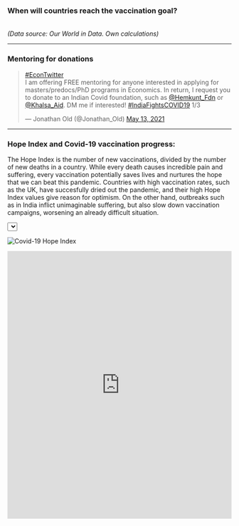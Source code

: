 




### When will countries reach the vaccination goal?

<script type="text/javascript">
 var zz = "World" ;
        var comma = d3.format(",");

		var abc =  d3.csv("/otherdata/covid.csv", function(consdata) {
	    var filtercitydata = consdata.filter(function(d, i) 
	    	{ 
	            if (d["location"] == zz) 
	            {return d} ;
	        }) ;
	        console.log(filtercitydata) ;
		  var ctry =  filtercitydata.filter(function(d, i){return d})[0].location2 ;      
		 var sevendays = comma(filtercitydata.filter(function(d, i){return d})[0].fvl7d)  ;
		 var date = filtercitydata.filter(function(d, i){return d})[0].date  ;
		 var vaccination_rate = filtercitydata.filter(function(d, i){return d})[0].vaccination_rate  ;
		 var already_vaccinated = filtercitydata.filter(function(d, i){return d})[0].already_vaccinated  ;
		 var vaccination_days = comma(filtercitydata.filter(function(d, i){return d})[0].vaccination_days)  ;
		 d3.select("#p3").insert("p").html("<b>" + ctry + "</b> has administered <b>" + sevendays + "</b> vaccine doses over the last seven days. This corresponds to a single dose for <b>" + vaccination_rate + "%</b> of the population. <b>"  + ctry  + "</b> has reached <b>" + already_vaccinated + "%</b> of the vaccination goal (i.e., full immunization for 80% of the population). At the current speed, <b>" + ctry + "</b> will have reached the vaccination goal in <b>" + vaccination_days + "</b> days.");
		   		}) ;
</script>

 <script>


 d3.csv("/otherdata/covid.csv", function(error, data) {
    var select = d3.select("p2")
      .append("div")
      .append("select")


    select
      .on("change", function(d) {
      	// Defining the function
		// This line of code selects the <tbody> from the html and clears it. If this is not used, then the results would appear on top of the previous result.
		d3.select("#p3").html("") ;
		// This code is needed to prevent the page from reloading.

        var location = d3.select(this).property("value");
        var comma = d3.format(",");

		var abc =  d3.csv("/otherdata/covid.csv", function(consdata) {
	    var filtercitydata = consdata.filter(function(d, i) 
	    	{ 
	            if (d["location"] == location) 
	            {return d} ;
	        }) ;
	        console.log(filtercitydata) ;
		  var ctry =  filtercitydata.filter(function(d, i){return d})[0].location2 ;      
		 var sevendays = comma(filtercitydata.filter(function(d, i){return d})[0].fvl7d)  ;
		 var date = filtercitydata.filter(function(d, i){return d})[0].date  ;
		 var vaccination_rate = filtercitydata.filter(function(d, i){return d})[0].vaccination_rate  ;
		 var already_vaccinated = filtercitydata.filter(function(d, i){return d})[0].already_vaccinated  ;
		 var vaccination_days = comma(filtercitydata.filter(function(d, i){return d})[0].vaccination_days)  ;
		 d3.select("#p3").insert("p").html("<b>" + ctry + "</b> has administered <b>" + sevendays + "</b> vaccine doses over the last seven days. This corresponds to a single dose for <b>" + vaccination_rate + "%</b> of the population. <b>"  + ctry  + "</b> has reached <b>" + already_vaccinated + "%</b> of the vaccination goal (i.e., full immunization for 80% of the population). At the current speed, <b>" + ctry + "</b> will have reached the vaccination goal in <b>" + vaccination_days + "</b> days.");
		   		}) ;


      });

    select.selectAll("option")
      .data(data)
      .enter()
        .append("option")
        .attr("location", function (d) { return d.location; })
        .text(function (d) { return d.location; });
  });



</script>






<p2>
</p2>

<br>
<div id="p3">  </div>
<div> <i>(Data source: Our World in Data. Own calculations)</i> </div>

---





### Mentoring for donations

<blockquote class="twitter-tweet"><p lang="en" dir="ltr"><a href="https://twitter.com/hashtag/EconTwitter?src=hash&amp;ref_src=twsrc%5Etfw">#EconTwitter</a> <br>I am offering FREE mentoring for anyone interested in applying for masters/predocs/PhD programs in Economics. In return, I request you to donate to an Indian Covid foundation, such as <a href="https://twitter.com/Hemkunt_Fdn?ref_src=twsrc%5Etfw">@Hemkunt_Fdn</a> or <a href="https://twitter.com/Khalsa_Aid?ref_src=twsrc%5Etfw">@Khalsa_Aid</a>. DM me if interested! <a href="https://twitter.com/hashtag/IndiaFightsCOVID19?src=hash&amp;ref_src=twsrc%5Etfw">#IndiaFightsCOVID19</a> 1/3</p>&mdash; Jonathan Old (@Jonathan_Old) <a href="https://twitter.com/Jonathan_Old/status/1392964103174492172?ref_src=twsrc%5Etfw">May 13, 2021</a></blockquote> <script async src="https://platform.twitter.com/widgets.js" charset="utf-8"></script>

---

### Hope Index and Covid-19 vaccination progress: 

The Hope Index is the number of new vaccinations, divided by the number of new deaths in a country. While every death causes incredible pain and suffering, every vaccination potentially saves lives and nurtures the hope that we can beat this pandemic. Countries with high vaccination rates, such as the UK, have succesfully dried out the pandemic, and their high Hope Index values give reason for optimism. On the other hand, outbreaks such as in India inflict unimaginable suffering, but also slow down vaccination campaigns, worsening an already difficult situation.



<!-- Initialize a select button -->
<select id="selectButton"></select>

<!-- Create a div where the graph will take place -->
<div id="my_dataviz"></div>

<!-- Color Scale -->
<script src="https://d3js.org/d3-scale-chromatic.v1.min.js"></script>

<script>

// set the dimensions and margins of the graph
var margin = {top: 10, right: 10, bottom: 30, left: 60},
    width = my_dataviz.clientWidth - margin.left - margin.right ,
    height = 0.5*window.innerHeight - margin.top - margin.bottom;

// append the svg object to the body of the page
var svg = d3.select("#my_dataviz")
  .append("svg")
    .attr("width", width + margin.left + margin.right +40)
    .attr("height", height + margin.top + margin.bottom)
  .append("g")
    .attr("transform",
          "translate(" + margin.left + "," + margin.top + ")");

//Read the data
d3.csv("/otherdata/covid_panel.csv", 
	function(d){
    return { date : d3.timeParse("%Y-%m-%d")(d.date), location: d.location, new_deaths_smoothed_per_million: d.new_deaths_smoothed_per_million, vaccination_days: d.vaccination_days, vaccination_rate: d.vaccination_rate}
  },

  // Now I can use this dataset:
  function(data) {

    // List of groups (here I have one group per column)
    var allGroup = d3.map(data, function(d){return(d.location)}).keys()

    // add the options to the button
    d3.select("#selectButton")
      .selectAll('myOptions')
     	.data(allGroup)
      .enter()
    	.append('option')
      .text(function (d) { return d; }) // text showed in the menu
      .attr("vaccination_rate", function (d) { return d; }) // corresponding value returned by the button


    // A color scale: one color for each group
    var myColor = d3.scaleOrdinal()
      .domain(allGroup)
      .range(d3.schemeSet2);


  
// text label for the y axis
  var lax = svg.append("text")
      .attr("transform", "rotate(-90)")
      .attr("y", 0 - margin.left)
      .attr("x",0 - (height / 2))
      .attr("dy", "1em")
      .style("text-anchor", "middle")
      .style('font-family', '"Noto Sans"')
      .style('font-size' , '100%')
      .style('font-weight' , '700')
        .style('fill' , function(d){ return myColor("World")})
      .style("fill-opacity", 1.0)
      .text("New Deaths per million per day");      


  var rax = svg.append("text")
      .attr("transform", "rotate(-90)")
      .attr("y", width + 30)
      .attr("x",0 - (height / 2))
      .attr("dy", "1em")
      .style("text-anchor", "middle")
      .style('font-family', '"Noto Sans"')
      .style('font-size' , '100%')
      .style('font-weight' , '700')
        .style('fill' , function(d){ return myColor("World")})
      .style("fill-opacity", 0.6)
          .text("New vaccinations per 100 per week");  





    // Add X axis --> it is a date format
    var x = d3.scaleTime()
      .domain(d3.extent(data, function(d) { return d.date; }))
      .range([ 0, width ]);
    svg.append("g")
      .attr("transform", "translate(0," + height + ")")
       .style('font-family', '"Noto Sans"')
      .style('font-size' , '100%')
         .style('color' , '#494949')
      .call(d3.axisBottom(x).ticks(7).tickFormat(d3.timeFormat("%b"))
      	);



    // Add Y axis
    var y = d3.scaleLinear()
      .domain([0, 3])
      .range([ height, 0 ]);
 
      var leftaxis =  svg.append("g")
      .call(d3.axisLeft(y)
      .tickFormat(d3.format(","))
      .ticks(5))
      .style('font-family', '"Noto Sans"')
      .style('color' , '#494949')
      .style('font-size' , '100%');
 

    // Add Y2 axis
    var y2 = d3.scaleLinear()
      .domain([0, 5])
      .range([ height, 0 ]);


    var rightaxis = svg.append("g")
      .call(d3.axisRight(y2)
      		.tickFormat(d3.format(","))
      		 .ticks(5))
      .style('font-family', '"Noto Sans"')
      .style('color' , '#494949')
      .style('font-size' , '100%')
       .attr("transform", "translate( " + 1.00*width  + ", 0 )");



    // Initialize line with first group of the list
    var line = svg
      .append('g') 
      .append("path")
        .datum(data.filter(function(d){return d.location==allGroup[0]}))
        .attr("d", d3.line()
          .x(function(d) { return x(d.date) })
          .y(function(d) { return y(+d.new_deaths_smoothed_per_million) })
        )
        .attr("stroke", function(d){ return myColor("World") })
        .style("stroke-width", 4)
        .style("fill", "none")

    var line2 = svg
      .append('g') 
      .append("path")
        .datum(data.filter(function(d){return d.location==allGroup[0]}))
        .attr("d", d3.line()
          .x(function(d) { return x(d.date) })
          .y(function(d) { return y2(+d.vaccination_rate) })
        )
        .attr("stroke", function(d){ return myColor("World") })
        .style("stroke-width", 4)
        .style("stroke-opacity", 0.6)
        .style("fill", "none");
  
    // A function that update the chart
    function update(selectedGroup) {

   
      // Create new data with the selection?
      var dataFilter = data.filter(function(d){return d.location==selectedGroup})

      y .domain([0, 1.2*d3.max(dataFilter, function(d) { return +d.new_deaths_smoothed_per_million; })]);
      y2 .domain([0, 1.2*d3.max(dataFilter, function(d) { return +d.vaccination_rate; })]);


 leftaxis
 		.transition()
        .duration(500)
      .call(d3.axisLeft(y)
      .tickFormat(d3.format(","))
      .ticks(5));
 


   rightaxis 
    		.transition()
        .duration(500)
      .call(d3.axisRight(y2)
      		.tickFormat(d3.format(","))
      		 .ticks(5))
      .style('font-family', '"Noto Sans"')
      .style('color' , '#494949')
      .style('font-size' , '100%')
       .attr("transform", "translate( " + 1.00*width  + ", 0 )");




  
		rax 
		.transition()
          .duration(500)
 		.style('fill' , function(d){ return myColor(selectedGroup)})
 		;


		lax 
		 .transition()
          .duration(500)
		 .style('fill' , function(d){ return myColor(selectedGroup)})
		 ;

      // Give these new data to update line
      line 
          .datum(dataFilter)
          .transition()
          .duration(200)
          .attr("d", d3.line()
            .x(function(d) { return x(d.date) })
            .y(function(d) { return y(+d.new_deaths_smoothed_per_million) })
          )
          .attr("stroke", function(d){ return myColor(selectedGroup) })
          .style("stroke-width", 4)
        .style("fill", "none")
          ;


    line2 
      .datum(dataFilter)
          .transition()
          .duration(200)
        .attr("d", d3.line()
          .x(function(d) { return x(d.date) })
          .y(function(d) { return y2(+d.vaccination_rate) })
        )
        .attr("stroke", function(d){ return myColor(selectedGroup) })
        .style("stroke-width", 4)
        .style("fill", "none")
        .style("stroke-opacity", 0.6);


    }

    // When the button is changed, run the updateChart function
    d3.select("#selectButton").on("change", function(d) {
        // recover the option that has been chosen
        var selectedOption = d3.select(this).property("value")
        // run the updateChart function with this selected option
        update(selectedOption)


    }) 

})

</script>



![Covid-19 Hope Index](/pdf/hope_index.png)


<iframe src="https://ourworldindata.org/explorers/coronavirus-data-explorer?zoomToSelection=true&pickerSort=desc&pickerMetric=population&Metric=Vaccine+doses&Interval=7-day+rolling+average&Relative+to+Population=true&Align+outbreaks=false&country=IND~GBR~USA~DEU&hideControls=true" loading="lazy" style="width: 100%; height: 600px; border: 0px none;"></iframe>





